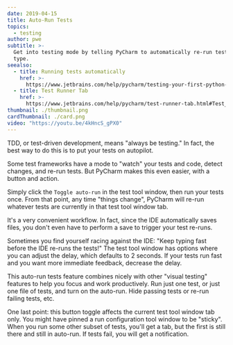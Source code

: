 ```yaml
---
date: 2019-04-15
title: Auto-Run Tests
topics:
  - testing
author: pwe
subtitle: >-
  Get into testing mode by telling PyCharm to automatically re-run tests as you
  type.
seealso:
  - title: Running tests automatically
    href: >-
      https://www.jetbrains.com/help/pycharm/testing-your-first-python-application.html#run-test-automatically
  - title: Test Runner Tab
    href: >-
      https://www.jetbrains.com/help/pycharm/test-runner-tab.html#Test_Runner_Tab.xml
thumbnail: ./thumbnail.png
cardThumbnail: ./card.png
video: "https://youtu.be/4kHncS_gPX0"
---
```


TDD, or test-driven development, means "always be testing." In fact, the best way to do this is to put your tests on autopilot.

Some test frameworks have a mode to "watch" your tests and code, detect changes, and re-run tests. But PyCharm makes this even easier, with a button and action.

Simply click the `Toggle auto-run` in the test tool window, then run your tests once. From that point, any time "things change", PyCharm will re-run whatever tests are currently in that test tool window tab.

It's a very convenient workflow. In fact, since the IDE automatically saves files, you don't even have to perform a save to trigger your test re-runs.

Sometimes you find yourself racing against the IDE: "Keep typing fast before the IDE re-runs the tests!" The test tool window has options where you can adjust the delay, which defaults to 2 seconds. If your tests run fast and you want more immediate feedback, decrease the delay.

This auto-run tests feature combines nicely with other "visual testing" features to help you focus and work productively. Run just one test, or just one file of tests, and turn on the auto-run. Hide passing tests or re-run failing tests, etc.

One last point: this button toggle affects the current test tool window tab only. You might have pinned a run configuration tool window to be "sticky". When you run some other subset of tests, you'll get a tab, but the first is still there and still in auto-run. If tests fail, you will get a notification.
